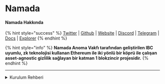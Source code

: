 # Namada

#### **Namada Hakkında**

{% hint style="success" %}
[Twitter](https://twitter.com/namada) | [Github](https://github.com/anoma/namada) | [Website](https://namada.net/) | [Discord](https://discord.gg/namada) | [Telegram](https://t.me/+uB3fAFC56KIzZDVk) | [Docs](https://docs.namada.net/) | [Explorer](https://namada.info/)
{% endhint %}

{% hint style="info" %}
**Namada Anoma Vakfı tarafından geliştirilen IBC uyumlu, zk teknolojisi kullanan Ethereum ile iki yönlü bir köprü ile çalışan asset-agnostic gizlilik sağlayan bir katman 1 blokzincir projesidir.**
{% endhint %}

***

<details>

<summary>Kurulum Rehberi</summary>

#### Sistem Gereksinimleri

```csharp
CPU	  4 core
RAM	  16GB
Storage	  1TB
OS	  Ubuntu 22.04
```

**Paket Güncellemeleri ve Bağımlılklar**

```csharp
sudo apt update && sudo apt upgrade -y
sudo apt-get install -y make git-core libssl-dev pkg-config libclang-12-dev build-essential protobuf-compiler
```

**Go Kurulumu**

```csharp
cd $HOME
! [ -x "$(command -v go)" ] && {
VER="1.20.3"
wget "<https://golang.org/dl/go$VER.linux-amd64.tar.gz>"
sudo rm -rf /usr/local/go
sudo tar -C /usr/local -xzf "go$VER.linux-amd64.tar.gz"
rm "go$VER.linux-amd64.tar.gz"
[ ! -f ~/.bash_profile ] && touch ~/.bash_profile
echo "export PATH=$PATH:/usr/local/go/bin:~/go/bin" >> ~/.bash_profile
source $HOME/.bash_profile
}
[ ! -d ~/go/bin ] && mkdir -p ~/go/bin
```

_**Cüzdan bilgilerinizi ve validatör bilgilerinizi güncelleyin. Değişkenleri export edin. Port ayarlayın.(gerekliyse)**_

```csharp
NAMADA_PORT=26
echo "export NAMADA_PORT="$NAMADA_PORT"" >> $HOME/.bash_profile
echo "export ALIAS="CHOOSE_A_NAME_FOR_YOUR_VALIDATOR"" >> $HOME/.bash_profile
echo "export MEMO="CHOOSE_YOUR_tpknam_ADDRESS"" >> $HOME/.bash_profile
echo "export WALLET="wallet"" >> $HOME/.bash_profile
echo "export PUBLIC_IP=$(wget -qO- [eth0.me](<http://eth0.me/>))" >> $HOME/.bash_profile
echo "export TM_HASH="v0.1.4-abciplus"" >> $HOME/.bash_profile
echo "export CHAIN_ID="shielded-expedition.88f17d1d14"" >> $HOME/.bash_profile
echo "export BASE_DIR="$HOME/.local/share/namada"" >> $HOME/.bash_profile
source $HOME/.bash_profile
```

**Rust yükleyin.**

```csharp
curl --proto '=https' --tlsv1.2 -sSf [<https://sh.rustup.rs>](<https://sh.rustup.rs/>) | sh -s -- -y
source $HOME/.cargo/env
```

**CometBFT yükleyin.**

```csharp
cd $HOME
rm -rf cometbft
git clone <https://github.com/cometbft/cometbft.git>
cd cometbft
git checkout v0.37.2
make build
sudo cp $HOME/cometbft/build/cometbft /usr/local/bin/
cometbft version

```

**Namada indirin ve kurun.**

```csharp
cd $HOME
rm -rf namada
git clone <https://github.com/anoma/namada>
cd namada
wget <https://github.com/anoma/namada/releases/download/v0.32.1/namada-v0.32.1-Linux-x86_64.tar.gz>
tar -xvf namada-v0.32.1-Linux-x86_64.tar.gz
rm namada-v0.32.1-Linux-x86_64.tar.gz
cd namada-v0.32.1-Linux-x86_64
sudo mv namad* /usr/local/bin/
if [ ! -d "$BASE_DIR" ]; then
mkdir -p "$BASE_DIR"
fi
```

_**Namada versionu kontrol edin.**_

```csharp
namada --version
```

*   **Pre-Genesis Validatör iseniz;**

    ```csharp
    cd $HOME
    cp -r ~/.namada/pre-genesis $BASE_DIR/
    namada client utils join-network --chain-id $CHAIN_ID --genesis-validator $ALIAS
    ```

**Full Node veya Post-Genesis iseniz;**

```csharp
namada client utils join-network --chain-id $CHAIN_ID
```

**Servis dosyası oluşturma**

```csharp
sudo tee /etc/systemd/system/namadad.service > /dev/null <<EOF
[Unit]
Description=namada
After=network-online.target

[Service]
User=$USER
WorkingDirectory=$BASE_DIR
Environment=TM_LOG_LEVEL=p2p:none,pex:error
Environment=NAMADA_CMT_STDOUT=true
ExecStart=$(which namada) node ledger run
StandardOutput=syslog
StandardError=syslog
Restart=always
RestartSec=10
LimitNOFILE=65535

[Install]
WantedBy=multi-user.target
EOF
```

**Servis dosyasını başlatma ve loglara bakma**

```csharp
sudo systemctl daemon-reload
sudo systemctl enable namadad
sudo systemctl restart namadad && sudo journalctl -u namadad -f
```

*   **☠ Node’u kapatma ve kaldırma ☠**

    ```csharp
    sudo systemctl stop namadad
    sudo systemctl disable namadad
    sudo rm -rf /etc/systemd/system/namadad.service
    sudo systemctl daemon-reload
    sudo rm $(which namada)
    sudo rm -rf $HOME/.local/share/namada/shielded-expedition.88f17d1d14
    ```

</details>
